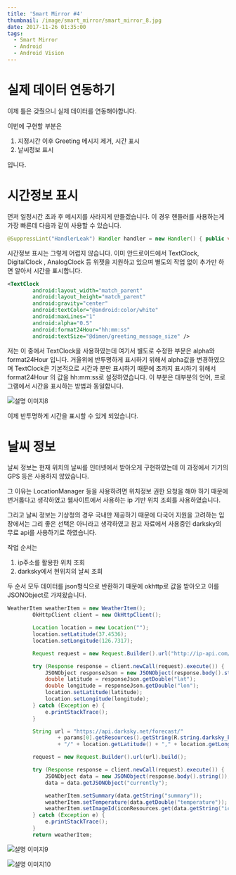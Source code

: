 ```yaml
---
title: 'Smart Mirror #4'
thumbnail: /image/smart_mirror/smart_mirror_8.jpg
date: 2017-11-26 01:35:00
tags:
  - Smart Mirror
  - Android
  - Android Vision
---
```


# 실제 데이터 연동하기

이제 틀은 갖췄으니 실제 데이터를 연동해야합니다.

이번에 구현할 부분은

1. 지정시간 이후 Greeting 메시지 제거, 시간 표시
2. 날씨정보 표시

입니다.

<!-- more -->

# 시간정보 표시

먼저 일정시간 초과 후 메시지를 사라지게 만들겠습니다. 이 경우 핸들러를 사용하는게 가장 빠른데 다음과 같이 사용할 수 있습니다.

```java
@SuppressLint("HandlerLeak") Handler handler = new Handler() { public void handleMessage(Message msg) { super.handleMessage(msg); greetingTextView.setVisibility(View.GONE); timeContainer.setVisibility(View.VISIBLE); } }; handler.sendEmptyMessageDelayed(0, 4000);
```

시간정보 표시는 그렇게 어렵지 않습니다. 이미 안드로이드에서 TextClock, DigitalClock , AnalogClock 등 위젯을 지원하고 있으며 별도의 작업 없이 추가만 하면 알아서 시간을 표시합니다.

```xml
<TextClock
        android:layout_width="match_parent"
        android:layout_height="match_parent"
        android:gravity="center"
        android:textColor="@android:color/white"
        android:maxLines="1"
        android:alpha="0.5"
        android:format24Hour="hh:mm:ss"
        android:textSize="@dimen/greeting_message_size" />
```
저는 이 중에서 TextClock을 사용하였는데 여기서 별도로 수정한 부분은 alpha와 format24Hour 입니다. 거울위에 반투명하게 표시하기 위해서 alpha값을 변경하였으며 TextClock은 기본적으로 시간과 분만 표시하기 때문에 초까지 표시하기 위해서 format24Hour 의 값을 hh:mm:ss로 설정하였습니다. 이 부분은 대부분의 언어, 프로그램에서 시간을 표시하는 방법과 동일합니다.

![설명 이미지8](/image/smart_mirror/smart_mirror_8.jpg)

이제 반투명하게 시간을 표시할 수 있게 되었습니다.

# 날씨 정보

날씨 정보는 현재 위치의 날씨를 인터넷에서 받아오게 구현하였는데 이 과정에서 기기의 GPS 등은 사용하지 않았습니다.

그 이유는 LocationManager 등을 사용하려면 위치정보 권한 요청을 해야 하기 때문에 번거롭다고 생각하였고 웹사이트에서 사용하는 ip 기반 위치 조회를 사용하였습니다.

그리고 날씨 정보는 기상청의 경우 국내만 제공하기 때문에 다국어 지원을 고려하는 입장에서는 그리 좋은 선택은 아니라고 생각하였고 참고 자료에서 사용중인 darksky의 무료 api를 사용하기로 하였습니다.

작업 순서는

1. ip주소를 활용한 위치 조회
2. darksky에서 현위치의 날씨 조회

두 순서 모두 데이터를 json형식으로 반환하기 때문에 okhttp로 값을 받아오고 이를 JSONObject로 가져왔습니다.

```java
WeatherItem weatherItem = new WeatherItem();
        OkHttpClient client = new OkHttpClient();

        Location location = new Location("");
        location.setLatitude(37.4536);
        location.setLongitude(126.7317);

        Request request = new Request.Builder().url("http://ip-api.com/json").build();

        try (Response response = client.newCall(request).execute()) {
            JSONObject responseJson = new JSONObject(response.body().string());
            double latitude = responseJson.getDouble("lat");
            double longitude = responseJson.getDouble("lon");
            location.setLatitude(latitude);
            location.setLongitude(longitude);
        } catch (Exception e) {
            e.printStackTrace();
        }

        String url = "https://api.darksky.net/forecast/"
                + params[0].getResources().getString(R.string.darksky_key)
                + "/" + location.getLatitude() + "," + location.getLongitude();

        request = new Request.Builder().url(url).build();

        try (Response response = client.newCall(request).execute()) {
            JSONObject data = new JSONObject(response.body().string());
            data = data.getJSONObject("currently");

            weatherItem.setSummary(data.getString("summary"));
            weatherItem.setTemperature(data.getDouble("temperature"));
            weatherItem.setImageId(iconResources.get(data.getString("icon")));
        } catch (Exception e) {
            e.printStackTrace();
        }
        return weatherItem;
```
![설명 이미지9](/image/smart_mirror/smart_mirror_9.jpg)

![설명 이미지10](/image/smart_mirror/smart_mirror_10.jpg)
